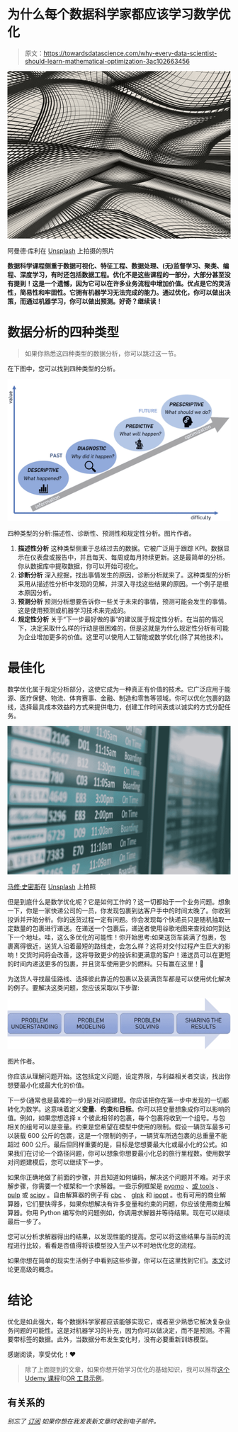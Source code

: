 # 为什么每个数据科学家都应该学习数学优化

> 原文：<https://towardsdatascience.com/why-every-data-scientist-should-learn-mathematical-optimization-3ac102663456>

![](img/924363164105e0d806403d45d8b24e9e.png)

阿曼德·库利在 [Unsplash](https://unsplash.com?utm_source=medium&utm_medium=referral) 上拍摄的照片

**数据科学课程侧重于数据可视化、特征工程、数据处理、(无)监督学习、聚类、编程、深度学习，有时还包括数据工程。优化不是这些课程的一部分，大部分甚至没有提到！这是一个遗憾，因为它可以在许多业务流程中增加价值。优点是它的灵活性，简易性和牢固性。它拥有机器学习无法完成的能力。通过优化，你可以做出决策，而通过机器学习，你可以做出预测。好奇？继续读！**

# 数据分析的四种类型

> 如果你熟悉这四种类型的数据分析，你可以跳过这一节。

在下图中，您可以找到四种类型的分析。

![](img/001690afe3aeb6c40afde1084902496d.png)

四种类型的分析:描述性、诊断性、预测性和规定性分析。图片作者。

1.  **描述性分析**
    这种类型侧重于总结过去的数据。它被广泛用于跟踪 KPI。数据显示在仪表盘或报告中，并且每天、每周或每月持续更新。这是最简单的分析。你从数据库中提取数据，你可以开始可视化。
2.  **诊断分析** 深入挖掘，找出事情发生的原因，诊断分析就来了。这种类型的分析采用从描述性分析中发现的见解，并深入寻找这些结果的原因。一个例子是根本原因分析。
3.  **预测分析**
    预测分析想要告诉你一些关于未来的事情，预测可能会发生的事情。这是使用预测或机器学习技术来完成的。
4.  **规定性分析** 关于“下一步最好做的事”的建议属于规定性分析。在当前的情况下，决定采取什么样的行动是很困难的，但是这就是为什么规定性分析有可能为企业增加更多的价值。这里可以使用人工智能或数学优化(除了其他技术)。

# 最佳化

数学优化属于规定分析部分，这使它成为一种真正有价值的技术。它广泛应用于能源、医疗保健、物流、体育赛事、金融、制造和零售等领域。你可以优化包裹的路线，选择最具成本效益的方式来提供电力，创建工作时间表或以诚实的方式分配任务。

![](img/894de96ffb13a12dd0c7f44087bad6ab.png)

[马修·史密斯](https://unsplash.com/@whale?utm_source=medium&utm_medium=referral)在 [Unsplash](https://unsplash.com?utm_source=medium&utm_medium=referral) 上拍照

但是到底什么是数学优化呢？它是如何工作的？这一切都始于一个业务问题。想象一下，你是一家快递公司的一员，你发现包裹到达客户手中的时间太晚了。你收到投诉并开始分析。你的送货过程一定有问题。你会发现每个快递员只是随机抽取一定数量的包裹进行递送。在递送一个包裹后，递送者使用谷歌地图来查找如何到达下一个地址。哇，这么多优化的可能性！你开始思考:如果送货车装满了包裹，包裹离得很近，送货人沿着最短的路线走，会怎么样？这将对交付过程产生巨大的影响！交货时间将会改善，这将导致更少的投诉和更满意的客户！递送员可以在更短的时间内递送更多的包裹，并且货车使用更少的燃料。只有赢在这里！🎉

为送货人寻找最佳路线、选择彼此靠近的包裹以及装满货车都是可以使用优化解决的例子。要解决这类问题，您应该采取以下步骤:

![](img/7dca47a89ebd2cf846ee1a2dcc2583f4.png)

图片作者。

你应该从理解问题开始。这包括定义问题，设定界限，与利益相关者交谈，找出你想要最小化或最大化的价值。

下一步(通常也是最难的一步)是对问题建模。你应该把你在第一步中发现的一切都转化为数学。这意味着定义**变量**、**约束**和**目标**。你可以把变量想象成你可以影响的值。例如，如果您想选择 x 个彼此相邻的包裹，每个包裹将收到一个组号。与包相关的组号可以是变量。约束是您希望在模型中使用的限制。假设一辆货车最多可以装载 600 公斤的包裹，这是一个限制的例子，一辆货车所选包裹的总重量不能超过 600 公斤。最后但同样重要的是，目标是您想要最大化或最小化的公式。如果我们在讨论一个路径问题，你可以想象你想要最小化总的旅行里程数。使用数学对问题建模后，您可以继续下一步。

如果你正确地做了前面的步骤，并且知道如何编码，解决这个问题并不难。对于求解步骤，你需要一个框架和一个求解器。一些示例框架是 [pyomo](http://www.pyomo.org/) 、[或 tools](https://developers.google.com/optimization) 、 [pulp](https://github.com/coin-or/pulp) 或 [scipy](https://scipy.org/) 。自由解算器的例子有 [cbc](https://github.com/coin-or/Cbc) 、 [glpk](https://www.gnu.org/software/glpk/) 和 [ipopt](https://coin-or.github.io/Ipopt/) 。也有可用的商业解算器，它们要快得多，如果你想解决有许多变量和约束的问题，你应该使用商业解算器。你用 Python 编写你的问题例如，你调用求解器并等待结果。现在可以继续最后一步了。

您可以分析求解器得出的结果，以发现性能的提高。您可以将这些结果与当前的流程进行比较，看看是否值得将该模型投入生产以不时地优化您的流程。

如果你想在简单的现实生活例子中看到这些步骤，你可以在这里找到它们。[本文](https://hennie-de-harder.medium.com/taking-your-optimization-skills-to-the-next-level-de47a9c51167)讨论更高级的概念。

# 结论

优化是如此强大，每个数据科学家都应该能够实现它，或者至少熟悉它解决复杂业务问题的可能性。这是对机器学习的补充，因为你可以做决定，而不是预测。不需要带标签的数据。此外，当数据分布发生变化时，没有必要重新训练模型。

感谢阅读，享受优化！❤

> 除了上面提到的文章，如果你想开始学习优化的基础知识，我可以推荐[这个 Udemy 课程](https://www.udemy.com/course/optimization-with-python-linear-nonlinear-and-cplex-gurobi/)和[OR 工具示例](https://developers.google.com/optimization/examples)。

## 有关系的

[](/how-to-handle-optimization-problems-daf97b3c248c)  [](/taking-your-optimization-skills-to-the-next-level-de47a9c51167)  

*别忘了* [*订阅*](https://hennie-de-harder.medium.com/subscribe) *如果你想在我发表新文章时收到电子邮件。*
